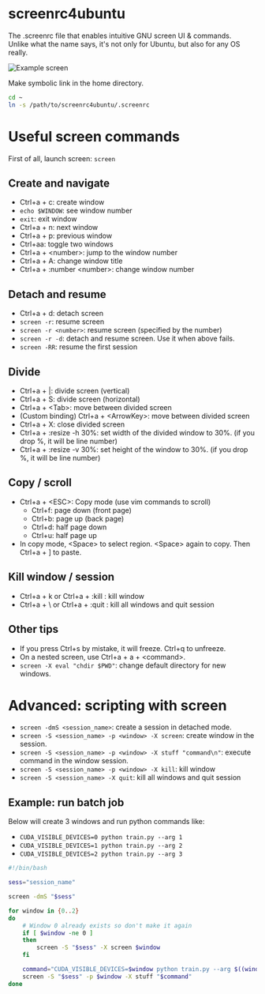# screenrc4ubuntu
The .screenrc file that enables intuitive GNU screen UI & commands.  
Unlike what the name says, it's not only for Ubuntu, but also for any OS really.

![Example screen](https://user-images.githubusercontent.com/12980409/123901028-2ba50b80-d9a5-11eb-9332-5bba6285c76b.png)


Make symbolic link in the home directory.  

```bash
cd ~
ln -s /path/to/screenrc4ubuntu/.screenrc
```




# Useful screen commands

First of all, launch screen: `screen`

## Create and navigate
- Ctrl+a + c: create window
- `echo $WINDOW`: see window number
- `exit`: exit window
- Ctrl+a + n: next window
- Ctrl+a + p: previous window
- Ctrl+aa: toggle two windows
- Ctrl+a + \<number\>: jump to the window number
- Ctrl+a + A: change window title
- Ctrl+a + :number \<number\>: change window number

## Detach and resume
- Ctrl+a + d: detach screen
- `screen -r`: resume screen
- `screen -r <number>`: resume screen (specified by the number)
- `screen -r -d`: detach and resume screen. Use it when above fails.
- `screen -RR`: resume the first session

## Divide
- Ctrl+a + |: divide screen (vertical)
- Ctrl+a + S: divide screen (horizontal)
- Ctrl+a + \<Tab\>: move between divided screen
- (Custom binding) Ctrl+a + \<ArrowKey\>: move between divided screen
- Ctrl+a + X: close divided screen
- Ctrl+a + :resize -h 30%: set width of the divided window to 30%. (if you drop %, it will be line number)
- Ctrl+a + :resize -v 30%: set height of the window to 30%. (if you drop %, it will be line number)

## Copy / scroll
- Ctrl+a + \<ESC\>: Copy mode (use vim commands to scroll)
  - Ctrl+f: page down (front page)
  - Ctrl+b: page up (back page)
  - Ctrl+d: half page down
  - Ctrl+u: half page up
- In copy mode, \<Space\> to select region. \<Space\> again to copy. Then Ctrl+a + ] to paste.

## Kill window / session
- Ctrl+a + k or Ctrl+a + :kill : kill window
- Ctrl+a + \\ or Ctrl+a + :quit : kill all windows and quit session 

## Other tips
- If you press Ctrl+s by mistake, it will freeze. Ctrl+q to unfreeze.
- On a nested screen, use Ctrl+a + a + \<command\>.
- `screen -X eval "chdir $PWD"`: change default directory for new windows.

# Advanced: scripting with screen
- `screen -dmS <session_name>`: create a session in detached mode.
- `screen -S <session_name> -p <window> -X screen`: create window in the session.
- `screen -S <session_name> -p <window> -X stuff "command\n"`: execute command in the window session.
- `screen -S <session_name> -p <window> -X kill`: kill window
- `screen -S <session_name> -X quit`: kill all windows and quit session

## Example: run batch job

Below will create 3 windows and run python commands like:  
- `CUDA_VISIBLE_DEVICES=0 python train.py --arg 1`
- `CUDA_VISIBLE_DEVICES=1 python train.py --arg 2`
- `CUDA_VISIBLE_DEVICES=2 python train.py --arg 3`

```bash
#!/bin/bash

sess="session_name"

screen -dmS "$sess"

for window in {0..2}
do
    # Window 0 already exists so don't make it again
    if [ $window -ne 0 ]
    then
        screen -S "$sess" -X screen $window
    fi

    command="CUDA_VISIBLE_DEVICES=$window python train.py --arg $((window+1))\n"
    screen -S "$sess" -p $window -X stuff "$command"
done
```
